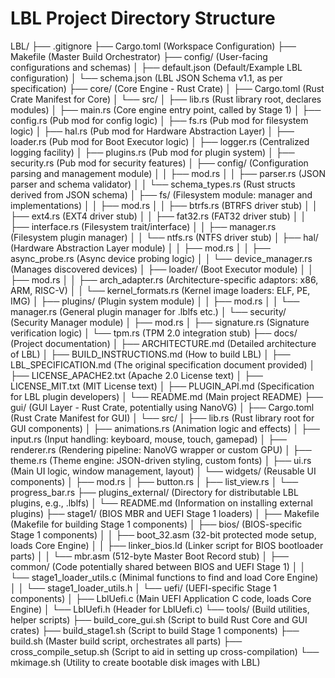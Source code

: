 # LBL Project Directory Structure

LBL/
├── .gitignore
├── Cargo.toml (Workspace Configuration)
├── Makefile (Master Build Orchestrator)
├── config/  (User-facing configurations and schemas)
│   ├── default.json (Default/Example LBL configuration)
│   └── schema.json (LBL JSON Schema v1.1, as per specification)
├── core/  (Core Engine - Rust Crate)
│   ├── Cargo.toml (Rust Crate Manifest for Core)
│   └── src/
│       ├── lib.rs (Rust library root, declares modules)
│       ├── main.rs (Core engine entry point, called by Stage 1)
│       ├── config.rs (Pub mod for config logic)
│       ├── fs.rs (Pub mod for filesystem logic)
│       ├── hal.rs (Pub mod for Hardware Abstraction Layer)
│       ├── loader.rs (Pub mod for Boot Executor logic)
│       ├── logger.rs (Centralized logging facility)
│       ├── plugins.rs (Pub mod for plugin system)
│       ├── security.rs (Pub mod for security features)
│       ├── config/ (Configuration parsing and management module)
│       │   ├── mod.rs
│       │   ├── parser.rs (JSON parser and schema validator)
│       │   └── schema_types.rs (Rust structs derived from JSON schema)
│       ├── fs/ (Filesystem module: manager and implementations)
│       │   ├── mod.rs
│       │   ├── btrfs.rs (BTRFS driver stub)
│       │   ├── ext4.rs (EXT4 driver stub)
│       │   ├── fat32.rs (FAT32 driver stub)
│       │   ├── interface.rs (Filesystem trait/interface)
│       │   ├── manager.rs (Filesystem plugin manager)
│       │   └── ntfs.rs (NTFS driver stub)
│       ├── hal/ (Hardware Abstraction Layer module)
│       │   ├── mod.rs
│       │   ├── async_probe.rs (Async device probing logic)
│       │   └── device_manager.rs (Manages discovered devices)
│       ├── loader/ (Boot Executor module)
│       │   ├── mod.rs
│       │   ├── arch_adapter.rs (Architecture-specific adaptors: x86, ARM, RISC-V)
│       │   └── kernel_formats.rs (Kernel image loaders: ELF, PE, IMG)
│       ├── plugins/ (Plugin system module)
│       │   ├── mod.rs
│       │   └── manager.rs (General plugin manager for .lblfs etc.)
│       └── security/ (Security Manager module)
│           ├── mod.rs
│           ├── signature.rs (Signature verification logic)
│           └── tpm.rs (TPM 2.0 integration stub)
├── docs/  (Project documentation)
│   ├── ARCHITECTURE.md (Detailed architecture of LBL)
│   ├── BUILD_INSTRUCTIONS.md (How to build LBL)
│   ├── LBL_SPECIFICATION.md (The original specification document provided)
│   ├── LICENSE_APACHE2.txt (Apache 2.0 License text)
│   ├── LICENSE_MIT.txt (MIT License text)
│   ├── PLUGIN_API.md (Specification for LBL plugin developers)
│   └── README.md (Main project README)
├── gui/  (GUI Layer - Rust Crate, potentially using NanoVG)
│   ├── Cargo.toml (Rust Crate Manifest for GUI)
│   └── src/
│       ├── lib.rs (Rust library root for GUI components)
│       ├── animations.rs (Animation logic and effects)
│       ├── input.rs (Input handling: keyboard, mouse, touch, gamepad)
│       ├── renderer.rs (Rendering pipeline: NanoVG wrapper or custom GPU)
│       ├── theme.rs (Theme engine: JSON-driven styling, custom fonts)
│       ├── ui.rs (Main UI logic, window management, layout)
│       └── widgets/ (Reusable UI components)
│           ├── mod.rs
│           ├── button.rs
│           ├── list_view.rs
│           └── progress_bar.rs
├── plugins_external/ (Directory for distributable LBL plugins, e.g., .lblfs)
│   └── README.md (Information on installing external plugins)
├── stage1/  (BIOS MBR and UEFI Stage 1 loaders)
│   ├── Makefile (Makefile for building Stage 1 components)
│   ├── bios/ (BIOS-specific Stage 1 components)
│   │   ├── boot_32.asm (32-bit protected mode setup, loads Core Engine)
│   │   ├── linker_bios.ld (Linker script for BIOS bootloader parts)
│   │   └── mbr.asm (512-byte Master Boot Record stub)
│   ├── common/ (Code potentially shared between BIOS and UEFI Stage 1)
│   │   └── stage1_loader_utils.c (Minimal functions to find and load Core Engine)
│   │   └── stage1_loader_utils.h
│   └── uefi/ (UEFI-specific Stage 1 components)
│       ├── LblUefi.c (Main UEFI Application C code, loads Core Engine)
│       └── LblUefi.h (Header for LblUefi.c)
└── tools/  (Build utilities, helper scripts)
    ├── build_core_gui.sh (Script to build Rust Core and GUI crates)
    ├── build_stage1.sh (Script to build Stage 1 components)
    ├── build.sh (Master build script, orchestrates all parts)
    ├── cross_compile_setup.sh (Script to aid in setting up cross-compilation)
    └── mkimage.sh (Utility to create bootable disk images with LBL)